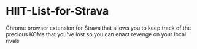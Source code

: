 # HIIT-List-for-Strava
Chrome browser extension for Strava that allows you to keep track of the precious KOMs that you've lost so you can enact revenge on your local rivals

